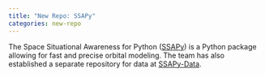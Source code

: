 ```yaml
---
title: "New Repo: SSAPy"
categories: new-repo
---
```


The Space Situational Awareness for Python ([SSAPy](https://github.com/LLNL/SSAPy)) is a Python package allowing for fast and precise orbital modeling. The team has also established a separate repository for data at [SSAPy-Data](https://github.com/LLNL/SSAPy-Data).

